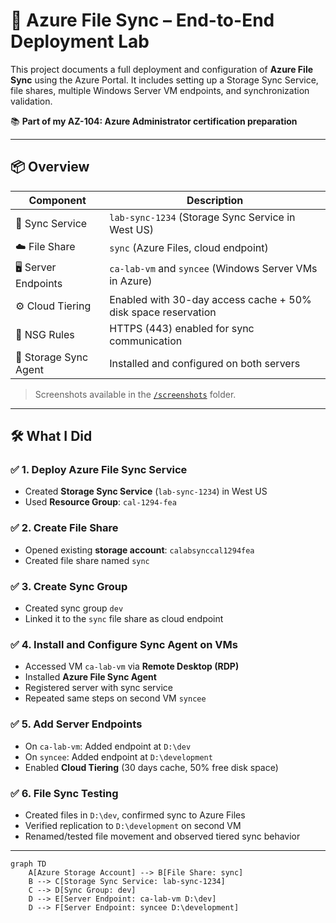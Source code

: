 # 🔄 Azure File Sync – End-to-End Deployment Lab

This project documents a full deployment and configuration of **Azure File Sync** using the Azure Portal. It includes setting up a Storage Sync Service, file shares, multiple Windows Server VM endpoints, and synchronization validation.

📚 **Part of my AZ-104: Azure Administrator certification preparation**

---

## 📦 Overview

| Component               | Description                                                   |
|------------------------|---------------------------------------------------------------|
| 🔁 Sync Service         | `lab-sync-1234` (Storage Sync Service in West US)             |
| ☁️ File Share           | `sync` (Azure Files, cloud endpoint)                          |
| 🖥️ Server Endpoints     | `ca-lab-vm` and `syncee` (Windows Server VMs in Azure)         |
| ⚙️ Cloud Tiering        | Enabled with 30-day access cache + 50% disk space reservation |
| 🔐 NSG Rules            | HTTPS (443) enabled for sync communication                    |
| 📂 Storage Sync Agent  | Installed and configured on both servers                      |

> Screenshots available in the [`/screenshots`](https://github.com/nyashamahara/Azure-File-Sync-End-to-End-Deployment-Lab-/tree/main/screenshots) folder.


---

## 🛠️ What I Did

### ✅ 1. Deploy Azure File Sync Service
- Created **Storage Sync Service** (`lab-sync-1234`) in West US
- Used **Resource Group**: `cal-1294-fea`

### ✅ 2. Create File Share
- Opened existing **storage account**: `calabsynccal1294fea`
- Created file share named `sync`

### ✅ 3. Create Sync Group
- Created sync group `dev`
- Linked it to the `sync` file share as cloud endpoint

### ✅ 4. Install and Configure Sync Agent on VMs
- Accessed VM `ca-lab-vm` via **Remote Desktop (RDP)**
- Installed **Azure File Sync Agent**
- Registered server with sync service
- Repeated same steps on second VM `syncee`

### ✅ 5. Add Server Endpoints
- On `ca-lab-vm`: Added endpoint at `D:\dev`
- On `syncee`: Added endpoint at `D:\development`
- Enabled **Cloud Tiering** (30 days cache, 50% free disk space)

### ✅ 6. File Sync Testing
- Created files in `D:\dev`, confirmed sync to Azure Files
- Verified replication to `D:\development` on second VM
- Renamed/tested file movement and observed tiered sync behavior

---
```mermaid
graph TD
    A[Azure Storage Account] --> B[File Share: sync]
    B --> C[Storage Sync Service: lab-sync-1234]
    C --> D[Sync Group: dev]
    D --> E[Server Endpoint: ca-lab-vm D:\dev]
    D --> F[Server Endpoint: syncee D:\development]
```


